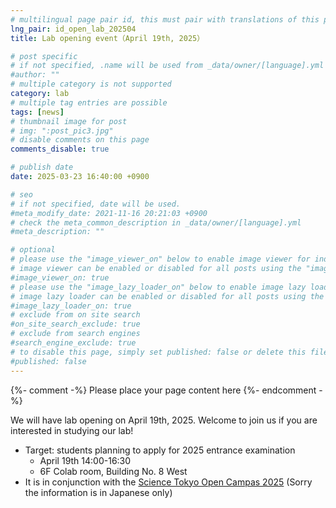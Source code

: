 ```yaml
---
# multilingual page pair id, this must pair with translations of this page. (This name must be unique)
lng_pair: id_open_lab_202504
title: Lab opening event（April 19th, 2025）

# post specific
# if not specified, .name will be used from _data/owner/[language].yml
#author: ""
# multiple category is not supported
category: lab
# multiple tag entries are possible
tags: [news]
# thumbnail image for post
# img: ":post_pic3.jpg"
# disable comments on this page
comments_disable: true

# publish date
date: 2025-03-23 16:40:00 +0900

# seo
# if not specified, date will be used.
#meta_modify_date: 2021-11-16 20:21:03 +0900
# check the meta_common_description in _data/owner/[language].yml
#meta_description: ""

# optional
# please use the "image_viewer_on" below to enable image viewer for individual pages or posts (_posts/ or [language]/_posts folders).
# image viewer can be enabled or disabled for all posts using the "image_viewer_posts: true" setting in _data/conf/main.yml.
#image_viewer_on: true
# please use the "image_lazy_loader_on" below to enable image lazy loader for individual pages or posts (_posts/ or [language]/_posts folders).
# image lazy loader can be enabled or disabled for all posts using the "image_lazy_loader_posts: true" setting in _data/conf/main.yml.
#image_lazy_loader_on: true
# exclude from on site search
#on_site_search_exclude: true
# exclude from search engines
#search_engine_exclude: true
# to disable this page, simply set published: false or delete this file
#published: false
---
```


{%- comment -%} Please place your page content here {%- endcomment -%}

We will have lab opening on April 19th, 2025. Welcome to join us if you are interested in studying our lab!

- Target: students planning to apply for 2025 entrance examination
  - April 19th  14:00-16:30
  - 6F Colab room, Building No. 8 West
- It is in conjunction with the [Science Tokyo Open Campas 2025](https://www.li.comp.isct.ac.jp/admission/2025-1.html) (Sorry the information is in Japanese only)

